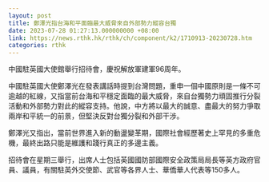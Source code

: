 ```yaml
---
layout: post
title: 鄭澤光指台海和平面臨最大威脅來自外部勢力縱容台獨
date: 2023-07-28 01:27:13.000000000 +08:00
link: https://news.rthk.hk/rthk/ch/component/k2/1710913-20230728.htm
categories: rthk
---
```


中國駐英國大使館舉行招待會，慶祝解放軍建軍96周年。

中國駐英國大使鄭澤光在發表講話時提到台灣問題，重申一個中國原則是一條不可逾越的紅線，又指當前台海和平穩定面臨的最大威脅，來自台獨勢力頑固推行分裂活動和外部勢力對此的縱容支持。他說，中方將以最大的誠意、盡最大的努力爭取兩岸和平統一的前景，但堅決反對台獨分裂和外部干涉。

鄭澤光又指出，當前世界進入新的動盪變革期，國際社會經歷著史上罕見的多重危機，最終出路只能是維護和踐行真正的多邊主義。

招待會在星期三舉行，出席人士包括英國國防部國際安全政策局局長等英方政府官員、議員，有關駐英外交使節、武官等各界人士、華僑華人代表等150多人。
